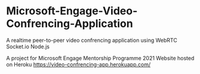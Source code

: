 # Microsoft-Engage-Video-Confrencing-Application
A realtime peer-to-peer video confrencing application using WebRTC Socket.io Node.js

A project for Microsoft Engage Mentorship Programme 2021
Website hosted on Heroku
https://video-confrencing-app.herokuapp.com/
